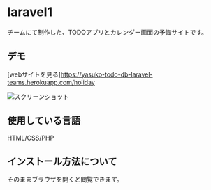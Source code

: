 # laravel1
チームにて制作した、TODOアプリとカレンダー画面の予備サイトです。

## デモ

[webサイトを見る]https://yasuko-todo-db-laravel-teams.herokuapp.com/holiday


![スクリーンショット](https://user-images.githubusercontent.com/84828867/163287327-07fce872-9d84-41c9-9ca4-eb5c8a2a575c.png)


## 使用している言語
HTML/CSS/PHP

## インストール方法について
そのままブラウザを開くと閲覧できます。



